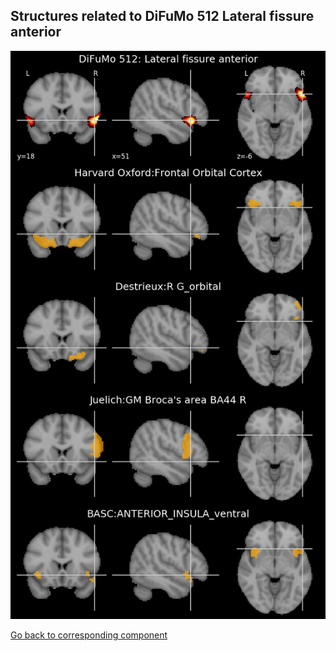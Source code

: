 


## Structures related to DiFuMo 512 Lateral fissure anterior

![79](79.jpg "Structures related to DiFuMo 512 Lateral fissure anterior")

[Go back to corresponding component](https://parietal-inria.github.io/DiFuMo/512/html/79.html)
